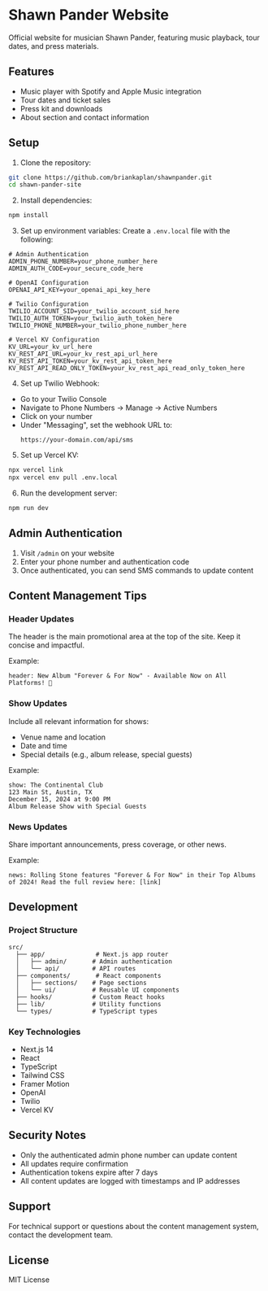 # Shawn Pander Website

Official website for musician Shawn Pander, featuring music playback, tour dates, and press materials.

## Features

- Music player with Spotify and Apple Music integration
- Tour dates and ticket sales
- Press kit and downloads
- About section and contact information

## Setup

1. Clone the repository:
```bash
git clone https://github.com/briankaplan/shawnpander.git
cd shawn-pander-site
```

2. Install dependencies:
```bash
npm install
```

3. Set up environment variables:
Create a `.env.local` file with the following:
```env
# Admin Authentication
ADMIN_PHONE_NUMBER=your_phone_number_here
ADMIN_AUTH_CODE=your_secure_code_here

# OpenAI Configuration
OPENAI_API_KEY=your_openai_api_key_here

# Twilio Configuration
TWILIO_ACCOUNT_SID=your_twilio_account_sid_here
TWILIO_AUTH_TOKEN=your_twilio_auth_token_here
TWILIO_PHONE_NUMBER=your_twilio_phone_number_here

# Vercel KV Configuration
KV_URL=your_kv_url_here
KV_REST_API_URL=your_kv_rest_api_url_here
KV_REST_API_TOKEN=your_kv_rest_api_token_here
KV_REST_API_READ_ONLY_TOKEN=your_kv_rest_api_read_only_token_here
```

4. Set up Twilio Webhook:
- Go to your Twilio Console
- Navigate to Phone Numbers → Manage → Active Numbers
- Click on your number
- Under "Messaging", set the webhook URL to:
  ```
  https://your-domain.com/api/sms
  ```

5. Set up Vercel KV:
```bash
npx vercel link
npx vercel env pull .env.local
```

6. Run the development server:
```bash
npm run dev
```

## Admin Authentication

1. Visit `/admin` on your website
2. Enter your phone number and authentication code
3. Once authenticated, you can send SMS commands to update content

## Content Management Tips

### Header Updates
The header is the main promotional area at the top of the site. Keep it concise and impactful.

Example:
```
header: New Album "Forever & For Now" - Available Now on All Platforms! 🎵
```

### Show Updates
Include all relevant information for shows:
- Venue name and location
- Date and time
- Special details (e.g., album release, special guests)

Example:
```
show: The Continental Club
123 Main St, Austin, TX
December 15, 2024 at 9:00 PM
Album Release Show with Special Guests
```

### News Updates
Share important announcements, press coverage, or other news.

Example:
```
news: Rolling Stone features "Forever & For Now" in their Top Albums of 2024! Read the full review here: [link]
```

## Development

### Project Structure
```
src/
  ├── app/              # Next.js app router
  │   ├── admin/       # Admin authentication
  │   └── api/         # API routes
  ├── components/       # React components
  │   ├── sections/    # Page sections
  │   └── ui/          # Reusable UI components
  ├── hooks/           # Custom React hooks
  ├── lib/             # Utility functions
  └── types/           # TypeScript types
```

### Key Technologies
- Next.js 14
- React
- TypeScript
- Tailwind CSS
- Framer Motion
- OpenAI
- Twilio
- Vercel KV

## Security Notes
- Only the authenticated admin phone number can update content
- All updates require confirmation
- Authentication tokens expire after 7 days
- All content updates are logged with timestamps and IP addresses

## Support
For technical support or questions about the content management system, contact the development team.

## License
MIT License